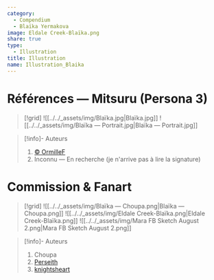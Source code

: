 ```yaml
---
category:
  - Compendium
  - Blaïka Yermakova
image: Eldale Creek-Blaïka.png
share: true
type:
  - Illustration
title: Illustration
name: Illustration_Blaika
---
```


# Références — Mitsuru (Persona 3)

> [!grid]
> ![[../../_assets/img/Blaïka.jpg|Blaïka.jpg]]
> ![[../../_assets/img/Blaïka — Portrait.jpg|Blaïka — Portrait.jpg]]

> [!info]- Auteurs
>
> 1. [© OrmilleF](https://vxtwitter.com/OrmilleF/status/733066921273372672?s=20&t=Rk9CfUvhwXFMyz45n18lYQ)
> 2. Inconnu — En recherche (je n'arrive pas à lire la signature)

# Commission & Fanart

> [!grid]
> ![[../../_assets/img/Blaïka — Choupa.png|Blaïka — Choupa.png]]
> ![[../../_assets/img/Eldale Creek-Blaïka.png|Eldale Creek-Blaïka.png]]
> ![[../../_assets/img/Mara FB Sketch August 2.png|Mara FB Sketch August 2.png]]

> [!info]- Auteurs
>
> 1. Choupa
> 2. [Perseith](https://twitter.com/perseith/status/1758864197427843149?s=20)
> 3. [knightsheart](https://twitter.com/knightsheart)
